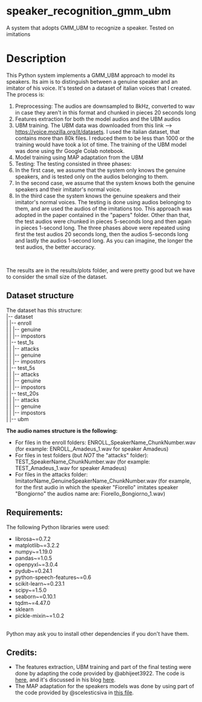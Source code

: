 # speaker_recognition_gmm_ubm
A system that adopts GMM_UBM to recognize a speaker. Tested on imitations

# Description
This Python system implements a GMM_UBM approach to model its speakers. Its aim is to distinguish between a genuine speaker and an imitator of his voice. It's tested 
on a dataset of italian voices that I created. The process is:
1. Preprocessing: The audios are downsampled to 8kHz, converted to wav in case they aren't in this format and chunked in pieces 20 seconds long
2. Features extraction for both the model audios and the UBM audios
3. UBM training. The UBM data was downloaded from this link --> https://voice.mozilla.org/it/datasets. I used the italian dataset, that contains more than 80k files. I
reduced them to be less than 1000 or the training would have took a lot of time. The training of the UBM model was done using thr Google Colab notebook.
4. Model training using MAP adaptation from the UBM
5. Testing: The testing consisted in three phases:
  1. In the first case, we assume that the system only knows the genuine speakers, and is tested only on the audios belonging to them. 
  2. In the second case, we assume that the system knows both the genuine speakers and their imitator's normal voice.
  3. In the third case the system knows the genuine speakers and their imitator's normal voices. The testing is done using audios belonging to them, and are used the 
  audios of the imitations too. This approach was adopted in the paper contained in the "papers" folder.
  Other than that, the test audios were chunked in pieces 5-seconds long and then again in pieces 1-second long. The three phases above were repeated using first the 
  test audios 20 seconds long, then the audios 5-seconds long and lastly the audios 1-second long. As you can imagine, the longer the test audios, the better accuracy.
  <br>

The results are in the results/plots folder, and were pretty good but we have to consider the small size of the dataset.

## Dataset structure
The dataset has this structure: <br>
|-- dataset <br>
|    |-- enroll<br>
|    |      |-- genuine<br>
|    |      |-- impostors<br>
|    |-- test_1s<br>
|    |      |-- attacks<br>
|    |      |-- genuine<br>
|    |      |-- impostors<br>
|    |-- test_5s<br>
|    |      |-- attacks<br>
|    |      |-- genuine<br>
|    |      |-- impostors<br>
|    |-- test_20s<br>
|    |      |-- attacks<br>
|    |      |-- genuine<br>
|    |      |-- impostors<br>
|    |-- ubm<br>

**The audio names structure is the following:**
* For files in the enroll folders:  ENROLL_SpeakerName_ChunkNumber.wav (for example: ENROLL_Amadeus_1.wav for speaker Amadeus)
* For files in test folders (but *NOT* the "attacks" folder): TEST_SpeakerName_ChunkNumber.wav (for example: TEST_Amadeus_1.wav for speaker Amadeus)
* For files in the attacks folder: ImitatorName_GenuineSpeakerName_ChunkNumber.wav (for example, for the first audio in which the speaker "Fiorello" imitates speaker 
 "Bongiorno" the audios name are: Fiorello_Bongiorno_1.wav)
 
## Requirements:
The following Python libraries were used:
* librosa~=0.7.2
* matplotlib~=3.2.2
* numpy~=1.19.0
* pandas~=1.0.5
* openpyxl~=3.0.4
* pydub~=0.24.1
* python-speech-features~=0.6
* scikit-learn~=0.23.1
* scipy~=1.5.0
* seaborn~=0.10.1
* tqdm~=4.47.0
* sklearn
* pickle-mixin~=1.0.2
<br>
Python may ask you to install other dependencies if you don't have them.


## Credits:
* The features extraction, UBM training and part of the final testing were done by adapting the code provided by @abhijeet3922. The code is [here](https://github.com/abhijeet3922/Speaker-identification-using-GMMs), and it's discussed in his blog [here](https://appliedmachinelearning.blog/2017/11/14/spoken-speaker-identification-based-on-gaussian-mixture-models-python-implementation/).
* The MAP adaptation for the speakers models was done by using part of the code provided by @scelesticsiva in [this file](https://github.com/scelesticsiva/speaker_recognition_GMM_UBM/blob/master/src/speaker_recognition/MAP_adapt.py).

